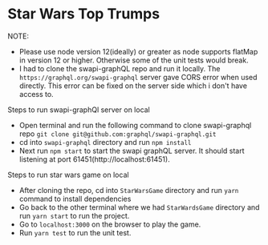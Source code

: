# Star Wars Top Trumps

NOTE: 
* Please use node version 12(ideally) or greater as node supports flatMap in version 12 or higher. Otherwise some of the unit tests would break.
* I had to clone the swapi-graphQL repo and run it locally. The `https://graphql.org/swapi-graphql` server gave CORS error when used directly. This error can be fixed on the server side which i don't have access to. 

Steps to run swapi-graphQl server on local
* Open terminal and run the following command to clone swapi-graphql repo `git clone git@github.com:graphql/swapi-graphql.git` 
* cd into `swapi-graphql` directory and run `npm install`
* Next run `npm start` to start the swapi graphQL server. It should start listening at port 61451(http://localhost:61451).

Steps to run star wars game on local
* After cloning the repo, cd into `StarWarsGame` directory and run `yarn` command to install dependencies
* Go back to the other terminal where we had `StarWardsGame` directory and run `yarn start` to run the project.
* Go to `localhost:3000` on the browser to play the game.
* Run `yarn test` to run the unit test.




